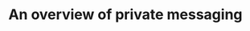 ---
layout: layouts/base-article.njk
title: An overview of private messaging
excerpt: ""
categories: browse
tags: [guide,private-messaging]
primary_tag: Sharing your content
secondary_tag: private-messaging
status: draft
---